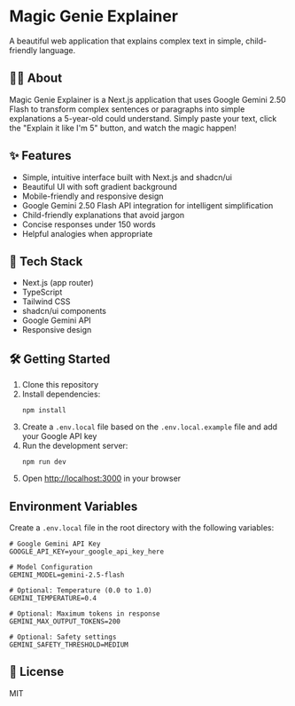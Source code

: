 # Magic Genie Explainer

A beautiful web application that explains complex text in simple, child-friendly language.

## 🧞‍♂️ About

Magic Genie Explainer is a Next.js application that uses Google Gemini 2.50 Flash to transform complex sentences or paragraphs into simple explanations a 5-year-old could understand. Simply paste your text, click the "Explain it like I'm 5" button, and watch the magic happen!

## ✨ Features

- Simple, intuitive interface built with Next.js and shadcn/ui
- Beautiful UI with soft gradient background
- Mobile-friendly and responsive design
- Google Gemini 2.50 Flash API integration for intelligent simplification
- Child-friendly explanations that avoid jargon
- Concise responses under 150 words
- Helpful analogies when appropriate

## 🚀 Tech Stack

- Next.js (app router)
- TypeScript
- Tailwind CSS
- shadcn/ui components
- Google Gemini API
- Responsive design

## 🛠️ Getting Started

1. Clone this repository
2. Install dependencies:
   ```
   npm install
   ```
3. Create a `.env.local` file based on the `.env.local.example` file and add your Google API key
4. Run the development server:
   ```
   npm run dev
   ```
5. Open [http://localhost:3000](http://localhost:3000) in your browser

## Environment Variables

Create a `.env.local` file in the root directory with the following variables:

```
# Google Gemini API Key
GOOGLE_API_KEY=your_google_api_key_here

# Model Configuration
GEMINI_MODEL=gemini-2.5-flash

# Optional: Temperature (0.0 to 1.0)
GEMINI_TEMPERATURE=0.4

# Optional: Maximum tokens in response
GEMINI_MAX_OUTPUT_TOKENS=200

# Optional: Safety settings
GEMINI_SAFETY_THRESHOLD=MEDIUM
```

## 📝 License

MIT
